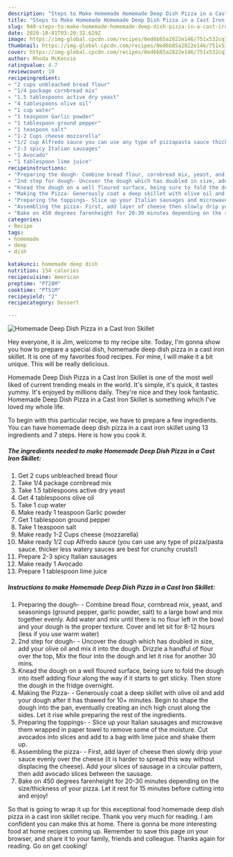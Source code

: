 ```yaml
---
description: "Steps to Make Homemade Homemade Deep Dish Pizza in a Cast Iron Skillet"
title: "Steps to Make Homemade Homemade Deep Dish Pizza in a Cast Iron Skillet"
slug: 940-steps-to-make-homemade-homemade-deep-dish-pizza-in-a-cast-iron-skillet
date: 2020-10-01T03:20:32.629Z
image: https://img-global.cpcdn.com/recipes/0ed6b85a2822e146/751x532cq70/homemade-deep-dish-pizza-in-a-cast-iron-skillet-recipe-main-photo.jpg
thumbnail: https://img-global.cpcdn.com/recipes/0ed6b85a2822e146/751x532cq70/homemade-deep-dish-pizza-in-a-cast-iron-skillet-recipe-main-photo.jpg
cover: https://img-global.cpcdn.com/recipes/0ed6b85a2822e146/751x532cq70/homemade-deep-dish-pizza-in-a-cast-iron-skillet-recipe-main-photo.jpg
author: Rhoda McKenzie
ratingvalue: 4.7
reviewcount: 10
recipeingredient:
- "2 cups unbleached bread flour"
- "1/4 package cornbread mix"
- "1.5 tablespoons active dry yeast"
- "4 tablespoons olive oil"
- "1 cup water"
- "1 teaspoon Garlic powder"
- "1 tablespoon ground pepper"
- "1 teaspoon salt"
- "1-2 Cups cheese mozzarella"
- "1/2 cup Alfredo sauce you can use any type of pizzapasta sauce thicker less watery sauces are best for crunchy crusts"
- "2-3 spicy Italian sausages"
- "1 Avocado"
- "1 tablespoon lime juice"
recipeinstructions:
- "Preparing the dough- Combine bread flour, cornbread mix, yeast, and seasonings (ground pepper, garlic powder, salt) to a large bowl and mix together evenly. Add water and mix until there is no flour left in the bowl and your dough is the proper texture. Cover and let sit for 8-12 hours (less if you use warm water)"
- "2nd step for dough- Uncover the dough which has doubled in size, add your olive oil and mix it into the dough. Drizzle a handful of flour over the top, Mix the flour into the dough and let it rise for another 30 mins."
- "Knead the dough on a well floured surface, being sure to fold the dough into itself adding flour along the way if it starts to get sticky. Then store the dough in the fridge overnight."
- "Making the Pizza- Generously coat a deep skillet with olive oil and add your dough after it has thawed for 10+ minutes. Begin to shape the dough into the pan, eventually creating an inch high crust along the sides. Let it rise while preparing the rest of the ingredients."
- "Preparing the toppings- Slice up your Italian sausages and microwave them wrapped in paper towel to remove some of the moisture. Cut avocados into slices and add to a bag with lime juice and shake them up."
- "Assembling the pizza- First, add layer of cheese then slowly drip your sauce evenly over the cheese (it is harder to spread this way without displacing the cheese). Add your slices of sausage in a circular pattern, then add avocado slices between the sausage."
- "Bake on 450 degrees farenheight for 20-30 minutes depending on the size/thickness of your pizza. Let it rest for 15 minutes before cutting into and enjoy!"
categories:
- Recipe
tags:
- homemade
- deep
- dish

katakunci: homemade deep dish 
nutrition: 154 calories
recipecuisine: American
preptime: "PT28M"
cooktime: "PT51M"
recipeyield: "2"
recipecategory: Dessert

---
```



![Homemade Deep Dish Pizza in a Cast Iron Skillet](https://img-global.cpcdn.com/recipes/0ed6b85a2822e146/751x532cq70/homemade-deep-dish-pizza-in-a-cast-iron-skillet-recipe-main-photo.jpg)

Hey everyone, it is Jim, welcome to my recipe site. Today, I'm gonna show you how to prepare a special dish, homemade deep dish pizza in a cast iron skillet. It is one of my favorites food recipes. For mine, I will make it a bit unique. This will be really delicious.

Homemade Deep Dish Pizza in a Cast Iron Skillet is one of the most well liked of current trending meals in the world. It's simple, it's quick, it tastes yummy. It's enjoyed by millions daily. They're nice and they look fantastic. Homemade Deep Dish Pizza in a Cast Iron Skillet is something which I've loved my whole life.




To begin with this particular recipe, we have to prepare a few ingredients. You can have homemade deep dish pizza in a cast iron skillet using 13 ingredients and 7 steps. Here is how you cook it.

<!--inarticleads1-->

##### The ingredients needed to make Homemade Deep Dish Pizza in a Cast Iron Skillet:

1. Get 2 cups unbleached bread flour
1. Take 1/4 package cornbread mix
1. Take 1.5 tablespoons active dry yeast
1. Get 4 tablespoons olive oil
1. Take 1 cup water
1. Make ready 1 teaspoon Garlic powder
1. Get 1 tablespoon ground pepper
1. Take 1 teaspoon salt
1. Make ready 1-2 Cups cheese (mozzarella)
1. Make ready 1/2 cup Alfredo sauce (you can use any type of pizza/pasta sauce. thicker less watery sauces are best for crunchy crusts!)
1. Prepare 2-3 spicy Italian sausages
1. Make ready 1 Avocado
1. Prepare 1 tablespoon lime juice




<!--inarticleads2-->

##### Instructions to make Homemade Deep Dish Pizza in a Cast Iron Skillet:

1. Preparing the dough- - Combine bread flour, cornbread mix, yeast, and seasonings (ground pepper, garlic powder, salt) to a large bowl and mix together evenly. Add water and mix until there is no flour left in the bowl and your dough is the proper texture. Cover and let sit for 8-12 hours (less if you use warm water)
1. 2nd step for dough- - Uncover the dough which has doubled in size, add your olive oil and mix it into the dough. Drizzle a handful of flour over the top, Mix the flour into the dough and let it rise for another 30 mins.
1. Knead the dough on a well floured surface, being sure to fold the dough into itself adding flour along the way if it starts to get sticky. Then store the dough in the fridge overnight.
1. Making the Pizza- - Generously coat a deep skillet with olive oil and add your dough after it has thawed for 10+ minutes. Begin to shape the dough into the pan, eventually creating an inch high crust along the sides. Let it rise while preparing the rest of the ingredients.
1. Preparing the toppings- - Slice up your Italian sausages and microwave them wrapped in paper towel to remove some of the moisture. Cut avocados into slices and add to a bag with lime juice and shake them up.
1. Assembling the pizza- - First, add layer of cheese then slowly drip your sauce evenly over the cheese (it is harder to spread this way without displacing the cheese). Add your slices of sausage in a circular pattern, then add avocado slices between the sausage.
1. Bake on 450 degrees farenheight for 20-30 minutes depending on the size/thickness of your pizza. Let it rest for 15 minutes before cutting into and enjoy!




So that is going to wrap it up for this exceptional food homemade deep dish pizza in a cast iron skillet recipe. Thank you very much for reading. I am confident you can make this at home. There is gonna be more interesting food at home recipes coming up. Remember to save this page on your browser, and share it to your family, friends and colleague. Thanks again for reading. Go on get cooking!
